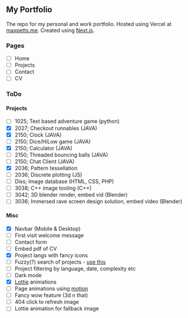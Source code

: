 ## My Portfolio

The repo for my personal and work portfolio.
Hosted using Vercel at [maxpetts.me](https://maxpetts.me).
Created using [Next.js](https://nextjs.org/).

### Pages

- [ ] Home
- [ ] Projects
- [ ] Contact
- [ ] CV

### ToDo

#### Projects

- [ ] 1025; Text based adventure game (python)
- [x] 2027; Checkout runnables (JAVA)
- [x] 2150; Clock (JAVA)
- [ ] 2150; Dice/HiLow game (JAVA)
- [x] 2150; Calculator (JAVA)
- [ ] 2150; Threaded bouncing balls (JAVA)
- [ ] 2150; Chat Client (JAVA)
- [x] 2036; Pattern tessellation
- [ ] 2036; Discrete plotting (JS)
- [ ] Diss; Image database (HTML, CSS, PHP)
- [ ] 3038; C++ image tooling (C++)
- [ ] 3042; 3D blender render, embed vid (Blender)
- [ ] 3036; Immersed rave screen design solution, embed video (Blender)

#### Misc

- [x] Navbar (Mobile & Desktop)
- [ ] First visit welcome message
- [ ] Contact form
- [ ] Embed pdf of CV
- [x] Project langs with fancy icons
- [ ] Fuzzy(?) search of projects - [use this](https://stackoverflow.com/questions/48764203/how-to-sort-list-of-react-components-based-on-different-properties)
- [ ] Project filtering by language, date, complexity etc
- [ ] Dark mode
- [x] [Lottie](https://airbnb.io/lottie/#/web) animations
- [ ] Page animations using [motion](https://www.framer.com/api/motion/)
- [ ] Fancy wow feature (3d n that)
- [ ] 404 click to refresh image
- [ ] Lottie animation for fallback image
